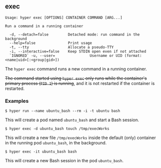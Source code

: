 ## exec

    Usage: hyper exec [OPTIONS] CONTAINER COMMAND [ARG...]

    Run a command in a running container

      -d, --detach=false         Detached mode: run command in the background
      --help=false               Print usage
      -t, --tty                  Allocate a pseudo-TTY
      -i, --interactive=false    Keep STDIN open even if not attached
      `IGNORED` -u, --user=                Username or UID (format: <name|uid>[:<group|gid>]) 

The `hyper exec` command runs a new command in a running container.

~~The command started using `hyper exec` only runs while the container's primary process (`PID 1`) is running~~, and it is not restarted if the container is restarted.

### Examples

    $ hyper run --name ubuntu_bash --rm -i -t ubuntu bash

This will create a pod named `ubuntu_bash` and start a Bash session.

    $ hyper exec -d ubuntu_bash touch /tmp/execWorks

This will create a new file `/tmp/execWorks` inside the default (only) container in the running pod `ubuntu_bash`, in the background.

    $ hyper exec -it ubuntu_bash bash

This will create a new Bash session in the pod `ubuntu_bash`.
